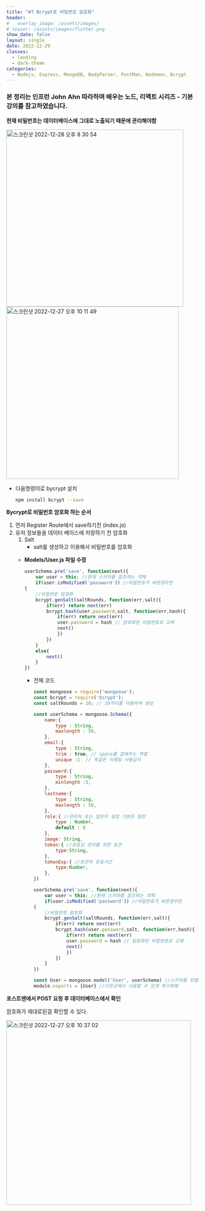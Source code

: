 ```yaml
---
title: "#7 Bcrypt로 비밀번호 암호화"
header:
#   overlay_image: /assets/images/
# teaser: /assets/images/flutter.png
show_date: false
layout: single
date: 2022-12-29
classes:
  - landing
  - dark-theme
categories:
  - Nodejs, Express, MongoDB, BodyParser, PostMan, Nodemon, Bcrypt
---
```


### 본 정리는 인프런 John Ahn 따라하며 배우는 노드, 리액트 시리즈 - 기본 강의를 참고하였습니다.

**현재 비밀번호는 데이터베이스에 그대로 노출되기 때문에 관리해야함**

<img width="464" alt="스크린샷 2022-12-28 오후 8 30 54" src="https://user-images.githubusercontent.com/79856225/209957029-c69e7a84-0adb-47e6-b95a-0e930298ff56.png">

<img width="452" alt="스크린샷 2022-12-27 오후 10 11 49" src="https://user-images.githubusercontent.com/79856225/209957048-69b36283-87d0-4ec0-a4e9-9c2c3c84aca3.png">

- 다음명령어로 bycrypt 설치
    
    ```bash
    npm install bcrypt --save
    ```
    

**Bycrypt로 비밀번호 암호화 하는 순서**

1. 먼저 Register Route에서 save하기전 (index.js)
2. 유저 정보들을 데이터 베이스에 저장하기 전 암호화
    1. Salt
        - salt를 생성하고 이용해서 비밀번호를 암호화
    - **Models/User.js 파일 수정**
        
        ```jsx
        userSchema.pre('save', function(next){
        	var user = this; //현재 스키마를 참조하는 객체
        	if(user.isModified('password')) //비밀번호가 바뀐경우만
        {
        	//비밀번호 암호화 
        	bcrypt.genSalt(saltRounds, function(err,salt){
        		if(err) return next(err)
        		bcrypt.hash(user.password,salt, function(err,hash){
        			if(err) return next(err)
        			user.password = hash // 암호화된 비밀번호로 교체
        			next()
        			})
        		})
        	}
            else{
                next()
            }
        })
        ```
        
        - 전체 코드
            
            ```jsx
            const mongoose = require('mongoose');
            const bcrypt = require('bcrypt');
            const saltRounds = 10; // 10자리를 이용하여 생성
            
            const userSchema = mongoose.Schema({
                name:{
                    type : String,
                    maxlength : 50,
                },
                email:{
                    type : String,
                    trim : true, // space를 없애주는 역할
                    unique :1  // 똑같은 이메일 사용금지
                },
                password:{
                    type : String,
                    minlength :5,
                },
                lastname:{
                    type : String,
                    maxlength : 50,
                },
                role:{ //관리자 또는 일반이 설정 기본은 일반
                    type : Number,
                    default : 0
                },
                image: String,
                token:{ //유효성 관리를 위한 토큰
                    type:String,
                },
                tokenExp:{ //토큰의 유효기간
                    type:Number,
                },
            })
            
            userSchema.pre('save', function(next){
            	var user = this; //현재 스키마를 참조하는 객체
            	if(user.isModified('password')) //비밀번호가 바뀐경우만
            {
            	//비밀번호 암호화 
            	bcrypt.genSalt(saltRounds, function(err,salt){
            		if(err) return next(err)
            		bcrypt.hash(user.password,salt, function(err,hash){
            			if(err) return next(err)
            			user.password = hash // 암호화된 비밀번호로 교체
            			next()
            			})
            		})
            	}
            })
            
            const User = mongoose.model('User', userSchema) //스키마를 모델로 감싸줌
            module.exports = {User} //다른곳에서 사용할 수 있게 하기위해
            ```
            

**포스트맨에서 POST 요청 후 데이터베이스에서 확인**

암호화가 제대로된걸 확인할 수 있다.

<img width="484" alt="스크린샷 2022-12-27 오후 10 37 02" src="https://user-images.githubusercontent.com/79856225/209957066-8f794972-ba06-40c1-9f08-d9a76245edfd.png">
